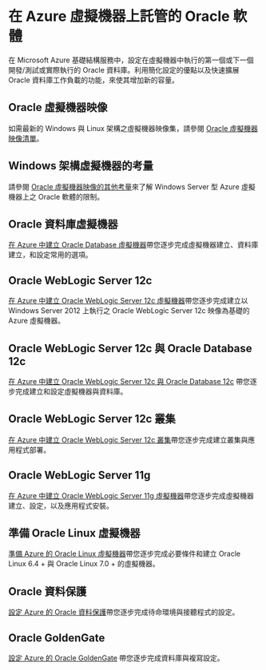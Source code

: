 <properties
	pageTitle="在 Azure 虛擬機器上託管的 Oracle 軟體"
	description="瀏覽重要主題說明如何在 Windows 或 Linux 架構的 Azure 虛擬機器設定 Oracle 軟體。"
	documentationCenter=""
	services="virtual-machines"
	authors="JoeDavies-MSFT"
	manager="timlt"
	editor=""/>

<tags
	ms.service="virtual-machines"
	ms.workload="infrastructure-services"
	ms.tgt_pltfrm="na"
	ms.devlang="na"
	ms.topic="article"
	ms.date="06/25/2015"
	ms.author="josephd"/>

# 在 Azure 虛擬機器上託管的 Oracle 軟體

在 Microsoft Azure 基礎結構服務中，設定在虛擬機器中執行的第一個或下一個開發/測試或實際執行的 Oracle 資料庫。利用簡化設定的優點以及快速擴展 Oracle 資料庫工作負載的功能，來使其增加新的容量。

## Oracle 虛擬機器映像

如需最新的 Windows 與 Linux 架構之虛擬機器映像集，請參閱 [Oracle 虛擬機器映像清單](virtual-machines-oracle-list-oracle-virtual-machine-images.md)。

## Windows 架構虛擬機器的考量

請參閱 [Oracle 虛擬機器映像的其他考量](virtual-machines-miscellaneous-considerations-oracle-virtual-machine-images.md)來了解 Windows Server 型 Azure 虛擬機器上之 Oracle 軟體的限制。

## Oracle 資料庫虛擬機器

[在 Azure 中建立 Oracle Database 虛擬機器](virtual-machines-creating-oracle-database-virtual-machine.md)帶您逐步完成虛擬機器建立、資料庫建立，和設定常用的選項。

## Oracle WebLogic Server 12c

[在 Azure 中建立 Oracle WebLogic Server 12c 虛擬機器](virtual-machines-creating-oracle-weblogic-server-12c-virtual-machine.md)帶您逐步完成建立以 Windows Server 2012 上執行之 Oracle WebLogic Server 12c 映像為基礎的 Azure 虛擬機器。

## Oracle WebLogic Server 12c 與 Oracle Database 12c

[在 Azure 中建立 Oracle WebLogic Server 12c 與 Oracle Database 12c](virtual-machines-creating-oracle-weblogic-server-12c-oracle-database-12c-virtual-machine.md) 帶您逐步完成建立和設定虛擬機器與資料庫。

## Oracle WebLogic Server 12c 叢集

[在 Azure 中建立 Oracle WebLogic Server 12c 叢集](virtual-machines-creating-oracle-weblogic-server-12c-cluster.md)帶您逐步完成建立叢集與應用程式部署。

## Oracle WebLogic Server 11g

[在 Azure 中建立 Oracle WebLogic Server 11g 虛擬機器](virtual-machines-creating-oracle-weblogic-server-11g-virtual-machine.md)帶您逐步完成虛擬機器建立、設定，以及應用程式安裝。

## 準備 Oracle Linux 虛擬機器

[準備 Azure 的 Oracle Linux 虛擬機器](virtual-machines-prepare-oracle-linux-virtual-machine.md)帶您逐步完成必要條件和建立 Oracle Linux 6.4 + 與 Oracle Linux 7.0 + 的虛擬機器。

## Oracle 資料保護

[設定 Azure 的 Oracle 資料保護](virtual-machines-configuring-oracle-data-guard.md)帶您逐步完成待命環境與接聽程式的設定。

## Oracle GoldenGate

[設定 Azure 的 Oracle GoldenGate](virtual-machines-configuring-oracle-goldengate.md) 帶您逐步完成資料庫與複寫設定。

<!---HONumber=July15_HO2-->